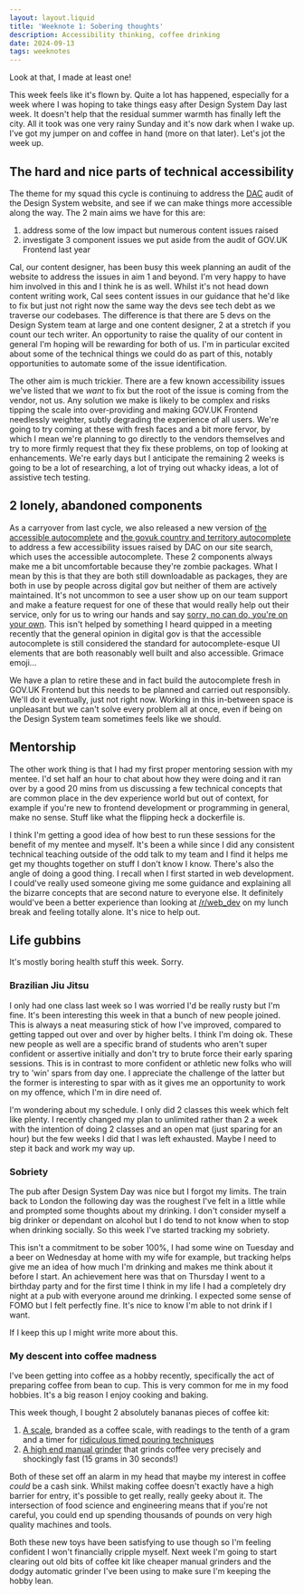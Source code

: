 ```yaml
---
layout: layout.liquid
title: 'Weeknote 1: Sobering thoughts'
description: Accessibility thinking, coffee drinking
date: 2024-09-13
tags: weeknotes
---
```


Look at that, I made at least one!

This week feels like it's flown by. Quite a lot has happened, especially for a week where I was hoping to take things easy after Design System Day last week. It doesn't help that the residual summer warmth has finally left the city. All it took was one very rainy Sunday and it's now dark when I wake up. I've got my jumper on and coffee in hand (more on that later). Let's jot the week up.

## The hard and nice parts of technical accessibility

The theme for my squad this cycle is continuing to address the [DAC](https://digitalaccessibilitycentre.org/) audit of the Design System website, and see if we can make things more accessible along the way. The 2 main aims we have for this are:

1. address some of the low impact but numerous content issues raised
2. investigate 3 component issues we put aside from the audit of GOV.UK Frontend last year

Cal, our content designer, has been busy this week planning an audit of the website to address the issues in aim 1 and beyond. I'm very happy to have him involved in this and I think he is as well. Whilst it's not head down content writing work, Cal sees content issues in our guidance that he'd like to fix but just not right now the same way the devs see tech debt as we traverse our codebases. The difference is that there are 5 devs on the Design System team at large and one content designer, 2 at a stretch if you count our tech writer. An opportunity to raise the quality of our content in general I'm hoping will be rewarding for both of us. I'm in particular excited about some of the technical things we could do as part of this, notably opportunities to automate some of the issue identification.

The other aim is much trickier. There are a few known accessibility issues we've listed that we _want_ to fix but the root of the issue is coming from the vendor, not us. Any solution we make is likely to be complex and risks tipping the scale into over-providing and making GOV.UK Frontend needlessly weighter, subtly degrading the experience of all users. We're going to try coming at these with fresh faces and a bit more fervor, by which I mean we're planning to go directly to the vendors themselves and try to more firmly request that they fix these problems, on top of looking at enhancements. We're early days but I anticipate the remaining 2 weeks is going to be a lot of researching, a lot of trying out whacky ideas, a lot of assistive tech testing.

## 2 lonely, abandoned components

As a carryover from last cycle, we also released a new version of [the accessible autocomplete](https://github.com/alphagov/accessible-autocomplete) and [the govuk country and territory autocomplete](https://github.com/alphagov/govuk-country-and-territory-autocomplete) to address a few accessibility issues raised by DAC on our site search, which uses the accessible autocomplete. These 2 components always make me a bit uncomfortable because they're zombie packages. What I mean by this is that they are both still downloadable as packages, they are both in use by people across digital gov but neither of them are actively maintained. It's not uncommon to see a user show up on our team support and make a feature request for one of these that would really help out their service, only for us to wring our hands and say [sorry, no can do, you're on your own](https://github.com/alphagov/govuk-country-and-territory-autocomplete/issues/91). This isn't helped by something I heard quipped in a meeting recently that the general opinion in digital gov is that the accessible autocomplete is still considered the standard for autocomplete-esque UI elements that are both reasonably well built and also accessible. Grimace emoji...

We have a plan to retire these and in fact build the autocomplete fresh in GOV.UK Frontend but this needs to be planned and carried out responsibly. We'll do it eventually, just not right now. Working in this in-between space is unpleasant but we can't solve every problem all at once, even if being on the Design System team sometimes feels like we should.

## Mentorship

The other work thing is that I had my first proper mentoring session with my mentee. I'd set half an hour to chat about how they were doing and it ran over by a good 20 mins from us discussing a few technical concepts that are common place in the dev experience world but out of context, for example if you're new to frontend development or programming in general, make no sense. Stuff like what the flipping heck a dockerfile is.

I think I'm getting a good idea of how best to run these sessions for the benefit of my mentee and myself. It's been a while since I did any consistent technical teaching outside of the odd talk to my team and I find it helps me get my thoughts together on stuff I don't know I know. There's also the angle of doing a good thing. I recall when I first started in web development. I could've really used someone giving me some guidance and explaining all the bizarre concepts that are second nature to everyone else. It definitely would've been a better experience than looking at [/r/web_dev](https://www.reddit.com/r/web_dev) on my lunch break and feeling totally alone. It's nice to help out.

## Life gubbins

It's mostly boring health stuff this week. Sorry.

### Brazilian Jiu Jitsu

I only had one class last week so I was worried I'd be really rusty but I'm fine. It's been interesting this week in that a bunch of new people joined. This is always a neat measuring stick of how I've improved, compared to getting tapped out over and over by higher belts. I think I'm doing ok. These new people as well are a specific brand of students who aren't super confident or assertive initially and don't try to brute force their early sparing sessions. This is in contrast to more confident or athletic new folks who will try to 'win' spars from day one. I appreciate the challenge of the latter but the former is interesting to spar with as it gives me an opportunity to work on my offence, which I'm in dire need of.

I'm wondering about my schedule. I only did 2 classes this week which felt like plenty. I recently changed my plan to unlimited rather than 2 a week with the intention of doing 2 classes and an open mat (just sparing for an hour) but the few weeks I did that I was left exhausted. Maybe I need to step it back and work my way up.

### Sobriety

The pub after Design System Day was nice but I forgot my limits. The train back to London the following day was the roughest I've felt in a little while and prompted some thoughts about my drinking. I don't consider myself a big drinker or dependant on alcohol but I do tend to not know when to stop when drinking socially. So this week I've started tracking my sobriety.

This isn't a commitment to be sober 100%, I had some wine on Tuesday and a beer on Wednesday at home with my wife for example, but tracking helps give me an idea of how much I'm drinking and makes me think about it before I start. An achievement here was that on Thursday I went to a birthday party and for the first time I think in my life I had a completely dry night at a pub with everyone around me drinking. I expected some sense of FOMO but I felt perfectly fine. It's nice to know I'm able to not drink if I want.

If I keep this up I might write more about this.

### My descent into coffee madness

I've been getting into coffee as a hobby recently, specifically the act of preparing coffee from bean to cup. This is very common for me in my food hobbies. It's a big reason I enjoy cooking and baking.

This week though, I bought 2 absolutely bananas pieces of coffee kit:

1. [A scale](https://www.timemore.com/products/timemore-chestnut-c2-max-manual-coffee-grinder), branded as a coffee scale, with readings to the tenth of a gram and a timer for [ridiculous timed pouring techniques](https://www.youtube.com/watch?v=1oB1oDrDkHM)
2. [A high end manual grinder](https://www.timemore.com/products/timemore-chestnut-c2-max-manual-coffee-grinder) that grinds coffee very precisely and shockingly fast (15 grams in 30 seconds!)

Both of these set off an alarm in my head that maybe my interest in coffee _could_ be a cash sink. Whilst making coffee doesn't exactly have a high barrier for entry, it's possible to get really, really geeky about it. The intersection of food science and engineering means that if you're not careful, you could end up spending thousands of pounds on very high quality machines and tools.

Both these new toys have been satisfying to use though so I'm feeling confident I won't financially cripple myself. Next week I'm going to start clearing out old bits of coffee kit like cheaper manual grinders and the dodgy automatic grinder I've been using to make sure I'm keeping the hobby lean.
